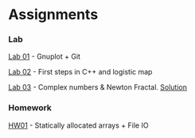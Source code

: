 # Assignments

### Lab 

[Lab 01](https://classroom.github.com/a/zuhw32qn) - Gnuplot + Git

[Lab 02](https://classroom.github.com/a/bawIC6R2) - First steps in C++ and logistic map

[Lab 03](https://classroom.github.com/a/zILzXYsN) - Complex numbers & Newton Fractal.  [Solution](https://github.com/TP1-HHU/lab3_sose21)


### Homework

[HW01](https://classroom.github.com/a/Au6fSTSL) - Statically allocated arrays + File IO
